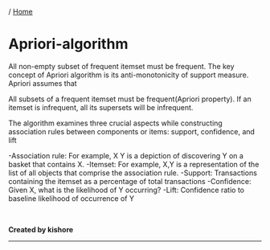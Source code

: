 / [Home](index.md)

# Apriori-algorithm

All non-empty subset of frequent itemset must be frequent. The key concept of Apriori algorithm is its anti-monotonicity of support measure. Apriori assumes that

All subsets of a frequent itemset must be frequent(Apriori property).
If an itemset is infrequent, all its supersets will be infrequent.

The algorithm examines three crucial aspects while constructing association rules between components or items: support, confidence, and lift

-Association rule: For example, X Y is a depiction of discovering Y on a basket that contains X.
-Itemset: For example, X,Y is a representation of the list of all objects that comprise the association rule.
-Support: Transactions containing the itemset as a percentage of total transactions
-Confidence: Given X, what is the likelihood of Y occurring?
-Lift: Confidence ratio to baseline likelihood of occurrence of Y

<br>

**Created by kishore**

---

<br>